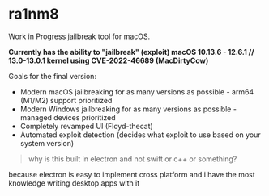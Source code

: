 # ra1nm8

Work in Progress jailbreak tool for macOS.

**Currently has the ability to "jailbreak" (exploit) macOS 10.13.6 - 12.6.1 // 13.0-13.0.1 kernel using 
CVE-2022-46689 (MacDirtyCow)**



Goals for the final version:


- Modern macOS jailbreaking for as many versions as possible - arm64 (M1/M2) support prioritized
- Modern Windows jailbreaking for as many versions as possible - managed devices prioritized
- Completely revamped UI (Floyd-thecat)
- Automated exploit detection (decides what exploit to use based on your system version)

> why is this built in electron and not swift or c++ or something?

because electron is easy to implement cross platform and i have the most knowledge writing desktop apps with it
